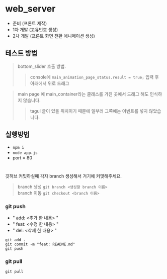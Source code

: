 # web_server

- 준비 (프론트 제작)  
- 1차 개발 (고유번호 생성)  
- 2차 개발 (프론트 화면 전환 애니메이션 생성)  
  
  

## 테스트 방법
  
> bottom_slider 호출 방법.  
> > console에 ```main_animation_page_status.result = true;``` 입력 후 아래에서 위로 드래그  
  
> main page 에 main_container라는 클래스를 가진 곳에서 드래그 해도 인식하지 않습니다.
> > tagul 글이 있을 위치이기 때문에 일부러 그쪽에는 이벤트를 넣지 않았습니다.
  

## 실행방법

- ```npm i```
- ```node app.js```
- port = 80
  
#  
#  
  
깃허브 커밋하실때 각자 branch 생성해서 거기에 커밋해주세요.  
> branch 생성 ```git branch <생성할 branch 이름>```  
> branch 이동 ```git checkout <branch 이름>```  
  
### git push
- " add: <추가 한 내용> "  
- " feat: <수정 한 내용> "   
- " del: <삭제 한 내용> "  

```git add .```  
```git commit -m "feat: README.md"```  
```git push```  
  
  
### git pull
```git pull```